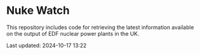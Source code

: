 # Nuke Watch

This repository includes code for retrieving the latest information available on the output of EDF nuclear power plants in the UK.

Last updated: 2024-10-17 13:22